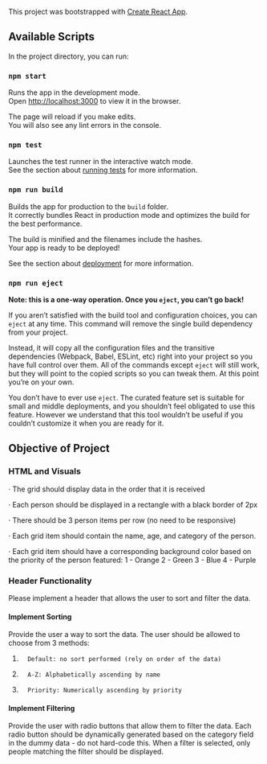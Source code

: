 This project was bootstrapped with [Create React App](https://github.com/facebook/create-react-app).

## Available Scripts

In the project directory, you can run:

### `npm start`

Runs the app in the development mode.<br>
Open [http://localhost:3000](http://localhost:3000) to view it in the browser.

The page will reload if you make edits.<br>
You will also see any lint errors in the console.

### `npm test`

Launches the test runner in the interactive watch mode.<br>
See the section about [running tests](https://facebook.github.io/create-react-app/docs/running-tests) for more information.

### `npm run build`

Builds the app for production to the `build` folder.<br>
It correctly bundles React in production mode and optimizes the build for the best performance.

The build is minified and the filenames include the hashes.<br>
Your app is ready to be deployed!

See the section about [deployment](https://facebook.github.io/create-react-app/docs/deployment) for more information.

### `npm run eject`

**Note: this is a one-way operation. Once you `eject`, you can’t go back!**

If you aren’t satisfied with the build tool and configuration choices, you can `eject` at any time. This command will remove the single build dependency from your project.

Instead, it will copy all the configuration files and the transitive dependencies (Webpack, Babel, ESLint, etc) right into your project so you have full control over them. All of the commands except `eject` will still work, but they will point to the copied scripts so you can tweak them. At this point you’re on your own.

You don’t have to ever use `eject`. The curated feature set is suitable for small and middle deployments, and you shouldn’t feel obligated to use this feature. However we understand that this tool wouldn’t be useful if you couldn’t customize it when you are ready for it.

## Objective of Project

### HTML and Visuals

·         The grid should display data in the order that it is received

·         Each person should be displayed in a rectangle with a black border of 2px

·         There should be 3 person items per row (no need to be responsive)

·         Each grid item should contain the name, age, and category of the person.

·         Each grid item should have a corresponding background color based on the priority of the person featured: 1 - Orange 2 - Green 3 - Blue 4 - Purple

### Header Functionality

Please implement a header that allows the user to sort and filter the data.

#### Implement Sorting

Provide the user a way to sort the data. The user should be allowed to choose from 3 methods:

1.       Default: no sort performed (rely on order of the data)

2.       A-Z: Alphabetically ascending by name

3.       Priority: Numerically ascending by priority

#### Implement Filtering

Provide the user with radio buttons that allow them to filter the data. Each radio button should be dynamically generated based on the category field in the dummy data - do not hard-code this. When a filter is selected, only people matching the filter should be displayed.
